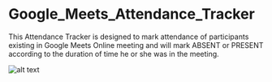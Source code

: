 # Google_Meets_Attendance_Tracker
This Attendance Tracker is designed to mark attendance of participants existing in Google Meets Online meeting and will mark ABSENT or PRESENT according to the duration of time he or she was in the meeting.

![alt text](https://github.com/shalomalexander/Google_Meets_Attendance_Tracker/edit/master/GMAT1.png?raw=true)

